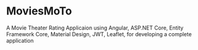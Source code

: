 # MoviesMoTo
A Movie Theater Rating Applicaion using Angular, ASP.NET Core, Entity Framework Core, Material Design, JWT, Leaflet, for developing a complete application
